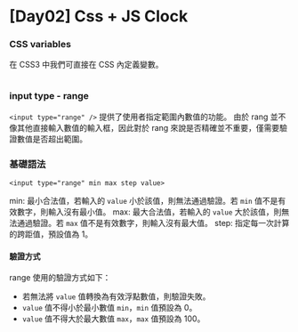 # [Day02] Css + JS Clock
### CSS variables
在 CSS3 中我們可直接在 CSS 內定義變數。
```

```
### input type - range
`<input type="range" />` 提供了使用者指定範圍內數值的功能。
由於 rang 並不像其他直接輸入數值的輸入框，因此對於 rang 來說是否精確並不重要，僅需要驗證數值是否超出範圍。

### 基礎語法
```
<input type="range" min max step value> 
```
min: 最小合法值，若輸入的 `value` 小於該值，則無法通過驗證。若 `min` 值不是有效數字，則輸入沒有最小值。
max: 最大合法值，若輸入的 `value` 大於該值，則無法通過驗證。若 `max` 值不是有效數字，則輸入沒有最大值。
step: 指定每一次計算的跨距值，預設值為 1。

#### 驗證方式
range 使用的驗證方式如下：
- 若無法將 `value` 值轉換為有效浮點數值，則驗證失敗。
- `value` 值不得小於最小數值 `min`，`min` 值預設為 0。
- `value` 值不得大於最大數值 `max`，`max` 值預設為 100。
